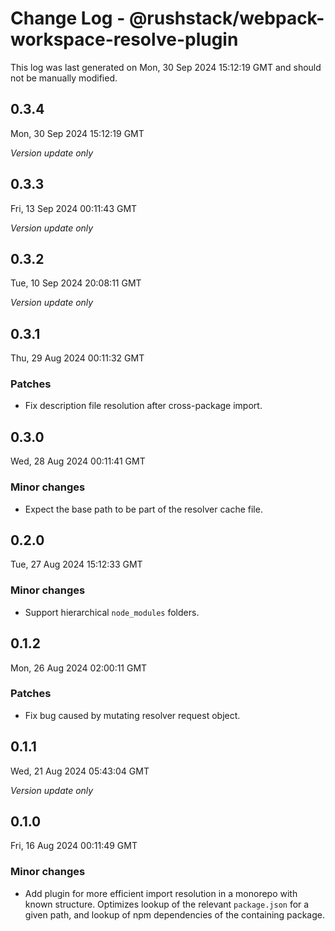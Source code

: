 # Change Log - @rushstack/webpack-workspace-resolve-plugin

This log was last generated on Mon, 30 Sep 2024 15:12:19 GMT and should not be manually modified.

## 0.3.4
Mon, 30 Sep 2024 15:12:19 GMT

_Version update only_

## 0.3.3
Fri, 13 Sep 2024 00:11:43 GMT

_Version update only_

## 0.3.2
Tue, 10 Sep 2024 20:08:11 GMT

_Version update only_

## 0.3.1
Thu, 29 Aug 2024 00:11:32 GMT

### Patches

- Fix description file resolution after cross-package import.

## 0.3.0
Wed, 28 Aug 2024 00:11:41 GMT

### Minor changes

- Expect the base path to be part of the resolver cache file.

## 0.2.0
Tue, 27 Aug 2024 15:12:33 GMT

### Minor changes

- Support hierarchical `node_modules` folders.

## 0.1.2
Mon, 26 Aug 2024 02:00:11 GMT

### Patches

- Fix bug caused by mutating resolver request object.

## 0.1.1
Wed, 21 Aug 2024 05:43:04 GMT

_Version update only_

## 0.1.0
Fri, 16 Aug 2024 00:11:49 GMT

### Minor changes

- Add plugin for more efficient import resolution in a monorepo with known structure. Optimizes lookup of the relevant `package.json` for a given path, and lookup of npm dependencies of the containing package.

